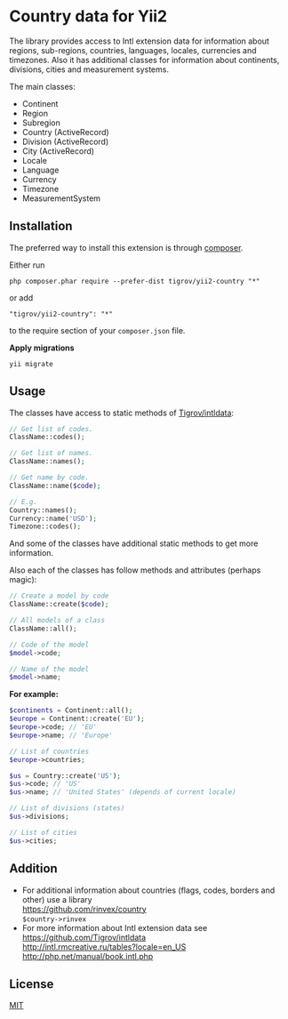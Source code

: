 Country data for Yii2
=====================

The library provides access to Intl extension data for information about regions, sub-regions, countries, languages, locales, currencies and timezones. Also it has additional classes for information about continents, divisions, cities and measurement systems.

The main classes:
- Continent
- Region
- Subregion
- Country (ActiveRecord)
- Division (ActiveRecord)
- City (ActiveRecord)
- Locale
- Language
- Currency
- Timezone
- MeasurementSystem

Installation
------------

The preferred way to install this extension is through [composer](http://getcomposer.org/download/).

Either run

```
php composer.phar require --prefer-dist tigrov/yii2-country "*"
```

or add

```
"tigrov/yii2-country": "*"
```

to the require section of your `composer.json` file.

**Apply migrations**
```
yii migrate
```

Usage
-----

The classes have access to static methods of [Tigrov/intldata](https://github.com/Tigrov/intldata):
```php
// Get list of codes.
ClassName::codes();

// Get list of names.
ClassName::names();

// Get name by code.
ClassName::name($code);

// E.g.
Country::names();
Currency::name('USD');
Timezone::codes();
```

And some of the classes have additional static methods to get more information.

Also each of the classes has follow methods and attributes (perhaps magic):
```php
// Create a model by code
ClassName::create($code);

// All models of a class
ClassName::all();

// Code of the model
$model->code;

// Name of the model
$model->name;
```

**For example:**
```php
$continents = Continent::all();
$europe = Continent::create('EU');
$europe->code; // 'EU'
$europe->name; // 'Europe'

// List of countries
$europe->countries;

$us = Country::create('US');
$us->code; // 'US'
$us->name; // 'United States' (depends of current locale)

// List of divisions (states)
$us->divisions;

// List of cities
$us->cities;
```
	
Addition
--------

- For additional information about countries (flags, codes, borders and other) use a library  
https://github.com/rinvex/country  
```$country->rinvex```
- For more information about Intl extension data see  
https://github.com/Tigrov/intldata  
http://intl.rmcreative.ru/tables?locale=en_US  
http://php.net/manual/book.intl.php

License
-------

[MIT](LICENSE)
